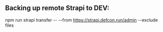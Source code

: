 ## Backing up remote Strapi to DEV:
npm run strapi transfer -- --from https://strapi.defcon.run/admin --exclude files
